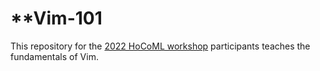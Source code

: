 # **Vim-101

This repository for the [2022 HoCoML workshop](https://langsci-edu.github.io/HoCoML/) participants teaches the fundamentals of Vim. 